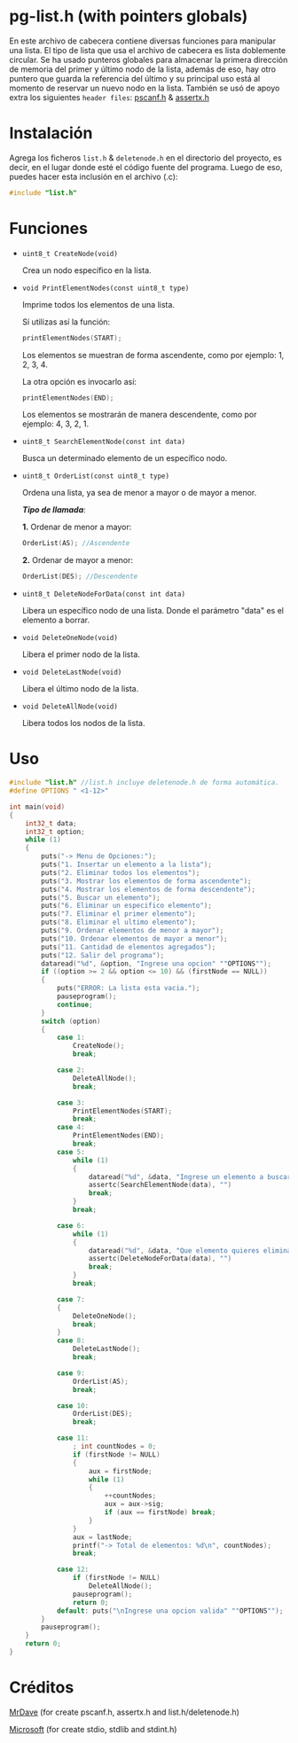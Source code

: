# pg-list.h (with pointers globals)

En este archivo de cabecera contiene diversas funciones para manipular una lista. El tipo de lista que usa el archivo de cabecera es lista doblemente circular.
Se ha usado punteros globales para almacenar la primera dirección de memoria del primer y último nodo de la lista, además de eso, hay otro puntero que guarda la referencia del último y su principal uso está al momento de reservar un nuevo nodo en la lista.
También se usó de apoyo extra los siguientes `header files`: [pscanf.h](https://github.com/MrDave1999/pscanf.h) & [assertx.h](https://github.com/MrDave1999/assertx.h)

# Instalación

Agrega los ficheros `list.h` & `deletenode.h` en el directorio del proyecto, es decir, en el lugar donde esté el código fuente del programa. Luego de eso, puedes hacer esta inclusión en el archivo (.c):
```C
#include "list.h"
```

# Funciones

- `uint8_t CreateNode(void)` 

  Crea un nodo específico en la lista.

- `void PrintElementNodes(const uint8_t type)` 

	Imprime todos los elementos de una lista.

	Sí utilizas así la función:
	```C
	printElementNodes(START);
	```
	Los elementos se muestran de forma ascendente, como por ejemplo: 1, 2, 3, 4.

	La otra opción es invocarlo así:
	```C
	printElementNodes(END);
	```
	Los elementos se mostrarán de manera descendente, como por ejemplo: 4, 3, 2, 1.

- `uint8_t SearchElementNode(const int data)` 

	Busca un determinado elemento de un específico nodo.

- `uint8_t OrderList(const uint8_t type)` 

	Ordena una lista, ya sea de menor a mayor o de mayor a menor.

	***Tipo de llamada***:

	**1.** Ordenar de menor a mayor:
	```C
	OrderList(AS); //Ascendente
	```
	**2.** Ordenar de mayor a menor:
	```C
	OrderList(DES); //Descendente
	```

- `uint8_t DeleteNodeForData(const int data)` 

	Libera un específico nodo de una lista. Donde el parámetro "data" es el elemento a borrar.

- `void DeleteOneNode(void)` 

	Libera el primer nodo de la lista.

- `void DeleteLastNode(void)` 

	Libera el último nodo de la lista.

- `void DeleteAllNode(void)` 

	Libera todos los nodos de la lista.

# Uso

```C
#include "list.h" //list.h incluye deletenode.h de forma automática.
#define OPTIONS " <1-12>"

int main(void)
{  
	int32_t data;
	int32_t option;
	while (1)
	{
		puts("-> Menu de Opciones:");
		puts("1. Insertar un elemento a la lista");
		puts("2. Eliminar todos los elementos");
		puts("3. Mostrar los elementos de forma ascendente");
		puts("4. Mostrar los elementos de forma descendente");
		puts("5. Buscar un elemento");
		puts("6. Eliminar un especifico elemento");
		puts("7. Eliminar el primer elemento");
		puts("8. Eliminar el ultimo elemento");
		puts("9. Ordenar elementos de menor a mayor");
		puts("10. Ordenar elementos de mayor a menor");
		puts("11. Cantidad de elementos agregados");
		puts("12. Salir del programa");
		dataread("%d", &option, "Ingrese una opcion" ""OPTIONS"");
		if ((option >= 2 && option <= 10) && (firstNode == NULL))
		{
			puts("ERROR: La lista esta vacia.");
			pauseprogram();
			continue;
		}
		switch (option)
		{
			case 1:
				CreateNode();
				break;

			case 2: 
				DeleteAllNode();
				break;

			case 3: 
				PrintElementNodes(START); 
				break;
			case 4:
				PrintElementNodes(END);
				break;
			case 5:
				while (1)
				{
					dataread("%d", &data, "Ingrese un elemento a buscar:");
					assertc(SearchElementNode(data), "")
					break;
				}
				break;

			case 6:
				while (1)
				{
					dataread("%d", &data, "Que elemento quieres eliminar de la lista?");
					assertc(DeleteNodeForData(data), "")
					break;
				}
				break;

			case 7:
			{
				DeleteOneNode();
				break;
			}
			case 8:
				DeleteLastNode();
				break;

			case 9:
				OrderList(AS);
				break;

			case 10:
				OrderList(DES);
				break;

			case 11:
				; int countNodes = 0;
				if (firstNode != NULL)
				{
					aux = firstNode;
					while (1)
					{
						++countNodes;
						aux = aux->sig;
						if (aux == firstNode) break;
					}
				}
				aux = lastNode;
				printf("-> Total de elementos: %d\n", countNodes);
				break;

			case 12:
				if (firstNode != NULL)
					DeleteAllNode();
				pauseprogram();
				return 0;
			default: puts("\nIngrese una opcion valida" ""OPTIONS"");
		}
		pauseprogram();
	}
	return 0;
}   
```

# Créditos

[MrDave](https://github.com/MrDave1999) (for create pscanf.h, assertx.h and list.h/deletenode.h)

[Microsoft](https://www.microsoft.com/es-ec/) (for create stdio, stdlib and stdint.h)
